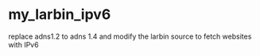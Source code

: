 my_larbin_ipv6
==============

replace adns1.2 to adns 1.4 and modify the larbin source to fetch websites with IPv6

